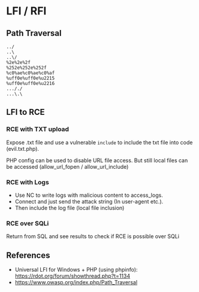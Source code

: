# LFI / RFI

## Path Traversal

```
../
..\
..\/
%2e%2e%2f
%252e%252e%252f
%c0%ae%c0%ae%c0%af
%uff0e%uff0e%u2215
%uff0e%uff0e%u2216
..././
...\.\
```

## LFI to RCE

### RCE with TXT upload
Expose .txt file and use a vulnerable `include` to include the txt file into code (evil.txt.php).

PHP config can be used to disable URL file access. But still local files can be accessed (allow_url_fopen / allow_url_include)

### RCE with Logs
- Use NC to write logs with malicious content to access_logs.
- Connect and just send the attack string (In user-agent etc.).
- Then include the log file (local file inclusion)

### RCE over SQLi
Return <?php echo "test"?> from SQL and see results to check if RCE is possible over SQLi

## References
- Universal LFI for Windows + PHP (using phpinfo): https://rdot.org/forum/showthread.php?t=1134
- https://www.owasp.org/index.php/Path_Traversal
